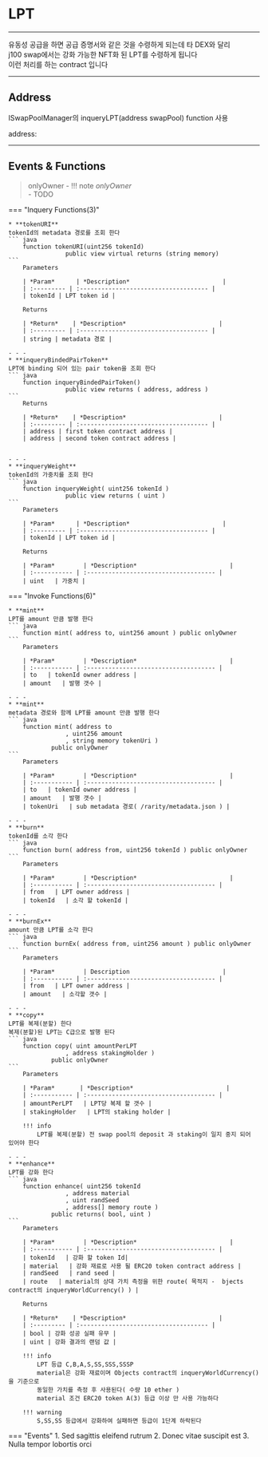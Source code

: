 # **LPT**
- - -
유동성 공급을 하면 공급 증명서와 같은 것을 수령하게 되는데 타 DEX와 달리    
j100 swap에서는 강화 가능한 NFT화 된 LPT를 수령하게 됩니다   
이런 처리를 하는 contract 입니다   

- - -
## **Address**
ISwapPoolManager의 inqueryLPT(address swapPool) function 사용

address:   
- - -

## **Events & Functions**

> onlyOwner - 
!!! note
    *onlyOwner*   
    - TODO

=== "Inquery Functions(3)"

    * **tokenURI**   
    tokenId의 metadata 경로를 조회 한다
    ``` java
        function tokenURI(uint256 tokenId) 
                    public view virtual returns (string memory)
    ```   
        Parameters     
           
        | *Param*      | *Description*                          |
        | :--------- | :------------------------------------ |
        | tokenId | LPT token id |

        Returns     

        | *Return*    | *Description*                          |
        | :--------- | :------------------------------------ |
        | string | metadata 경로 |

    - - - 
    * **inqueryBindedPairToken**   
    LPT에 binding 되어 있는 pair token을 조회 한다
    ``` java
        function inqueryBindedPairToken() 
                    public view returns ( address, address ) 
    ```  
        Returns     

        | *Return*    | *Description*                          |
        | :--------- | :------------------------------------ |
        | address | first token contract address |
        | address | second token contract address |


    - - - 
    * **inqueryWeight**   
    tokenId의 가중치를 조회 한다
    ``` java
        function inqueryWeight( uint256 tokenId ) 
                    public view returns ( uint )
    ```  
        Parameters     
           
        | *Param*      | *Description*                          |
        | :--------- | :------------------------------------ |
        | tokenId | LPT token id |

        Returns     
           
        | *Param*        | *Description*                          |
        | :----------- | :------------------------------------ |
        | uint   | 가중치 |



    
=== "Invoke Functions(6)"

    * **mint**   
    LPT를 amount 만큼 발행 한다
    ``` java
        function mint( address to, uint256 amount ) public onlyOwner 
    ```  
        Parameters     
           
        | *Param*        | *Description*                          |
        | :----------- | :------------------------------------ |
        | to   | tokenId owner address |
        | amount   | 발행 갯수 |   

    - - - 
    * **mint**   
    metadata 경로와 함께 LPT를 amount 만큼 발행 한다
    ``` java
        function mint( address to
                    , uint256 amount
                    , string memory tokenUri ) 
                public onlyOwner
    ```  
        Parameters     
           
        | *Param*        | *Description*                          |
        | :----------- | :------------------------------------ |
        | to   | tokenId owner address |
        | amount   | 발행 갯수 |   
        | tokenUri   | sub metadata 경로( /rarity/metadata.json ) |   

    - - - 
    * **burn**   
    tokenId를 소각 한다
    ``` java
        function burn( address from, uint256 tokenId ) public onlyOwner
    ```  
        Parameters     
           
        | *Param*        | *Description*                          |
        | :----------- | :------------------------------------ |
        | from   | LPT owner address |
        | tokenId   | 소각 할 tokenId |  
        
    - - - 
    * **burnEx**   
    amount 만큼 LPT를 소각 한다
    ``` java
        function burnEx( address from, uint256 amount ) public onlyOwner
    ```  
        Parameters     
           
        | *Param*        | Description                          |
        | :----------- | :------------------------------------ |
        | from   | LPT owner address |
        | amount   | 소각할 갯수 |  

    - - - 
    * **copy**   
    LPT를 복제(분할) 한다   
    복제(분할)된 LPT는 C급으로 발행 된다   
    ``` java
        function copy( uint amountPerLPT
                    , address stakingHolder ) 
                public onlyOwner
    ```  
        Parameters     
           
        | *Param*       | *Description*                          |
        | :----------- | :------------------------------------ |
        | amountPerLPT   | LPT당 복제 할 갯수 |
        | stakingHolder   | LPT의 staking holder |           

        !!! info
            LPT를 복제(분할) 전 swap pool의 deposit 과 staking이 일지 중지 되어 있어야 한다      

    - - - 
    * **enhance**   
    LPT를 강화 한다   
    ``` java
        function enhance( uint256 tokenId
                    , address material
                    , uint randSeed
                    , address[] memory route ) 
                public returns( bool, uint )
    ```  
        Parameters     
           
        | *Param*        | *Description*                          |
        | :----------- | :------------------------------------ |
        | tokenId   | 강화 할 token Id|
        | material   | 강화 재료로 사용 될 ERC20 token contract address | 
        | randSeed   | rand seed |
        | route   | material의 상대 가치 측정을 위한 route( 목적지 -  bjects contract의 inqueryWorldCurrency() ) |         

        Returns     

        | *Return*    | *Description*                          |
        | :--------- | :------------------------------------ |
        | bool | 강화 성공 실패 유무 |
        | uint | 강화 결과의 랜덤 값 |     

        !!! info            
            LPT 등급 C,B,A,S,SS,SSS,SSSP    
            material은 강화 재료이며 Objects contract의 inqueryWorldCurrency()을 기준으로    
            동일한 가치를 측정 후 사용된다( 수량 10 ether )   
            material 조건 ERC20 token A(3) 등급 이상 만 사용 가능하다   

        !!! warning
            S,SS,SS 등급에서 강화하여 실패하면 등급이 1단계 하락된다
    
=== "Events"
    1. Sed sagittis eleifend rutrum
    2. Donec vitae suscipit est
    3. Nulla tempor lobortis orci


